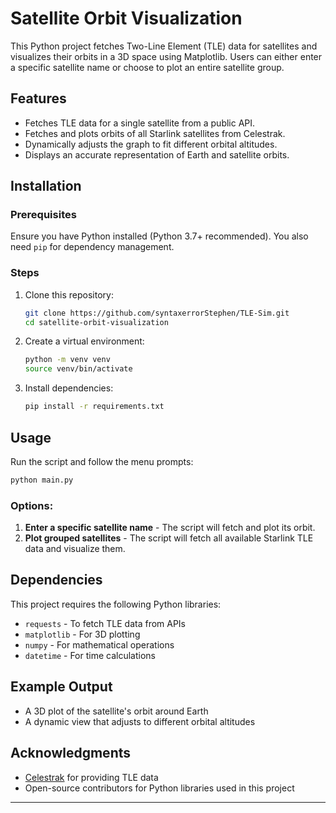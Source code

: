 # Satellite Orbit Visualization

This Python project fetches Two-Line Element (TLE) data for satellites and visualizes their orbits in a 3D space using Matplotlib. Users can either enter a specific satellite name or choose to plot an entire satellite group.

## Features
- Fetches TLE data for a single satellite from a public API.
- Fetches and plots orbits of all Starlink satellites from Celestrak.
- Dynamically adjusts the graph to fit different orbital altitudes.
- Displays an accurate representation of Earth and satellite orbits.

## Installation

### Prerequisites
Ensure you have Python installed (Python 3.7+ recommended). You also need `pip` for dependency management.

### Steps
1. Clone this repository:
   ```sh
   git clone https://github.com/syntaxerrorStephen/TLE-Sim.git
   cd satellite-orbit-visualization
   ```

2. Create a virtual environment:
   ```sh
   python -m venv venv
   source venv/bin/activate
   ```

3. Install dependencies:
   ```sh
   pip install -r requirements.txt
   ```

## Usage
Run the script and follow the menu prompts:
```sh
python main.py
```

### Options:
1. **Enter a specific satellite name** - The script will fetch and plot its orbit.
2. **Plot grouped satellites** - The script will fetch all available Starlink TLE data and visualize them.

## Dependencies
This project requires the following Python libraries:
- `requests` - To fetch TLE data from APIs
- `matplotlib` - For 3D plotting
- `numpy` - For mathematical operations
- `datetime` - For time calculations

## Example Output
- A 3D plot of the satellite's orbit around Earth
- A dynamic view that adjusts to different orbital altitudes



## Acknowledgments
- [Celestrak](https://celestrak.org/) for providing TLE data
- Open-source contributors for Python libraries used in this project

---


